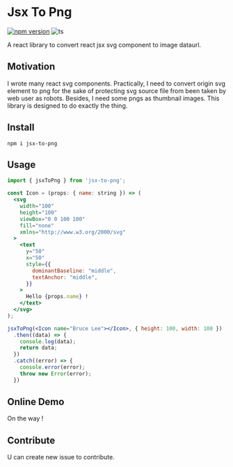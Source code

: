 # Jsx To Png

[![npm version](https://badge.fury.io/js/jsx-to-png.svg)](https://badge.fury.io/js/jsx-to-png)
![ts](https://badgen.net/badge/Built%20With/TypeScript/blue)

A react library to convert react jsx svg component to image dataurl.

## Motivation

I wrote many react svg components. Practically, I need to convert origin svg element to png for the sake of protecting svg source file from been taken by web user as robots. Besides, I need some pngs as thumbnail images. This library is designed to do exactly the thing.

## Install

```
npm i jsx-to-png
```

## Usage

```jsx
import { jsxToPng } from 'jsx-to-png';

const Icon = (props: { name: string }) => (
  <svg
    width="100"
    height="100"
    viewBox="0 0 100 100"
    fill="none"
    xmlns="http://www.w3.org/2000/svg"
  >
    <text
      y="50"
      x="50"
      style={{
        dominantBaseline: "middle",
        textAnchor: "middle",
      }}
    >
      Hello {props.name} !
    </text>
  </svg>
);

jsxToPng(<Icon name="Bruce Lee"></Icon>, { height: 100, width: 100 })
  .then((data) => {
    console.log(data);
    return data;
  })
  .catch((error) => {
    console.error(error);
    throw new Error(error);
  })
```
## Online Demo

On the way !

## Contribute

U can create new issue to contribute.
